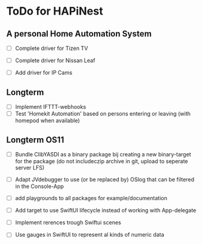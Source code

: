 # ToDo for HAPiNest
## A personal Home Automation System

- [ ] Complete driver for Tizen TV
- [ ] Complete driver for Nissan Leaf

- [ ] Add driver for IP Cams

## Longterm
- [ ] Implement IFTTT-webhooks
- [ ] Test 'Homekit Automation' based on persons entering or leaving (with homepod when available)

## Longterm OS11
- [ ] Bundle ClibYASDI as a binary package bij creating a new binary-target for the package (do not includeczip archive in git, upload to seperate server LFS)
- [ ] Adapt JVdebugger to use (or be replaced by) OSlog  that can be filtered in the Console-App
- [ ]  add playgrounds to all packages for example/documentation

- [ ] Add target to use SwiftUI lifecycle instead of working with App-delegate
- [ ] Implement rerences trough Swiftui scenes
- [ ] Use gauges in SwiftUI to represent al kinds of numeric data


